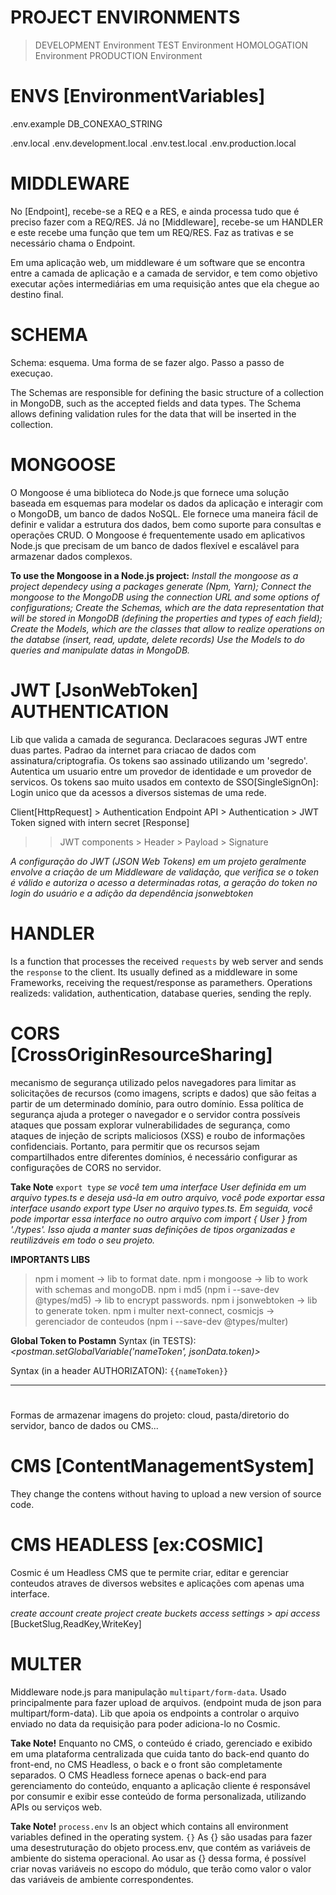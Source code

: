 # <!-- AUTHENTICATION AND INTEGRATION WITH DATABASE  -->

# PROJECT ENVIRONMENTS
> DEVELOPMENT Environment 
> TEST Environment
> HOMOLOGATION Environment
> PRODUCTION Environment 


# ENVS [EnvironmentVariables] <!-- variaveis de ambiente -->
.env.example <!-- indica as variaveis de ambiente que precisa preencher o valor | file not executable -->
    DB_CONEXAO_STRING

.env.local
.env.development.local
.env.test.local
.env.production.local


# MIDDLEWARE
No [Endpoint], recebe-se a REQ e a RES, e ainda processa tudo que é preciso fazer com a REQ/RES.
Já no [Middleware], recebe-se um HANDLER e este recebe uma função que tem um REQ/RES.
Faz as trativas e se necessário chama o Endpoint.

Em uma aplicação web, um middleware é um software que se encontra entre a camada de aplicação e a camada de servidor, e tem como objetivo executar ações intermediárias em uma requisição antes que ela chegue ao destino final. <!-- validação de dados, autenticação, manipulação de cabeçalhos HTTP, politicas de segurança (CORS) -->

<!-- Comumente usados em frameworks e bibliotecas de desenvolvimento web -->


# SCHEMA
Schema: esquema.
Uma forma de se fazer algo. Passo a passo de execuçao.

The Schemas are responsible for defining the basic structure of a collection in MongoDB, such as the accepted fields and data types.
The Schema allows defining validation rules for the data that will be inserted in the collection.


# MONGOOSE
O Mongoose é uma biblioteca do Node.js que fornece uma solução baseada em esquemas para modelar os dados da aplicação e interagir com o MongoDB, um banco de dados NoSQL. Ele fornece uma maneira fácil de definir e validar a estrutura dos dados, bem como suporte para consultas e operações CRUD. O Mongoose é frequentemente usado em aplicativos Node.js que precisam de um banco de dados flexível e escalável para armazenar dados complexos.

__To use the Mongoose in a Node.js project:__
    _Install the mongoose as a project dependecy using a packages generate (Npm, Yarn);_
    _Connect the mongoose to the MongoDB using the connection URL and some options of configurations;_
    _Create the Schemas, which are the data representation that will be stored in MongoDB (defining the properties and types of each field);_
    _Create the Models, which are the classes that allow to realize operations on the databse (insert, read, update, delete records)_
    _Use the Models to do queries and manipulate datas in MongoDB._


# JWT [JsonWebToken] AUTHENTICATION
Lib que valida a camada de seguranca.
Declaracoes seguras JWT entre duas partes.
Padrao da internet para criacao de dados com assinatura/criptografia. <!-- your payload contains a JSON -->
Os tokens sao assinado utilizando um 'segredo'.
Autentica um usuario entre um provedor de identidade e um provedor de servicos.
Os tokens sao muito usados em contexto de SSO[SingleSignOn]: Login unico que da acessos a diversos sistemas de uma rede.

Client[HttpRequest] > Authentication Endpoint API > Authentication > JWT Token signed with intern secret [Response]
<!-- inform token in the AUTHORIZATION HEADER and the client have access to application endpoints -->
<Bearer token>

>> JWT components
    > Header <!-- cabeçalho do token -->
    > Payload <!-- datas of a own authentication -->
    > Signature <!-- only signature of each token (generated through of a encrypt algorithm) -->

_A configuração do JWT (JSON Web Tokens) em um projeto geralmente envolve a criação de um Middleware de validação, que verifica se o token é válido e autoriza o acesso a determinadas rotas, a geração do token no login do usuário e a adição da dependência jsonwebtoken_


# HANDLER
Is a function that processes the received `requests` by web server and sends the `response` to the client.
Its usually defined as a middleware in some Frameworks, receiving the request/response as paramethers.
Operations realizeds: validation, authentication, database queries, sending the reply.


# CORS [CrossOriginResourceSharing]
mecanismo de segurança utilizado pelos navegadores para limitar as solicitações de recursos (como imagens, scripts e dados) que são feitas a partir de um determinado domínio, para outro domínio. Essa política de segurança ajuda a proteger o navegador e o servidor contra possíveis ataques que possam explorar vulnerabilidades de segurança, como ataques de injeção de scripts maliciosos (XSS) e roubo de informações confidenciais. Portanto, para permitir que os recursos sejam compartilhados entre diferentes domínios, é necessário configurar as configurações de CORS no servidor.



__Take Note__
`export type`
_se você tem uma interface User definida em um arquivo types.ts e deseja usá-la em outro arquivo, você pode exportar essa interface usando export type User no arquivo types.ts. Em seguida, você pode importar essa interface no outro arquivo com import { User } from './types'. Isso ajuda a manter suas definições de tipos organizadas e reutilizáveis em todo o seu projeto._

__IMPORTANTS LIBS__
> npm i moment -> lib to format date.
> npm i mongoose -> lib to work with schemas and mongoDB.
> npm i md5 (npm i --save-dev @types/md5) -> lib to encrypt passwords.
> npm i jsonwebtoken -> lib to generate token.
> npm i multer next-connect, cosmicjs -> gerenciador de conteudos (npm i --save-dev @types/multer)

__Global Token to Postamn__
Syntax (in TESTS): 
<var jsonData = JSON.parse(responseBody)>
<postman.setGlobalVariable('nameToken', jsonData.token)>

Syntax (in a header AUTHORIZATON):
`{{nameToken}}`


---------------------------------------------------------------------


# <!-- IMAGES STORAGE -->

Formas de armazenar imagens do projeto: cloud, pasta/diretorio do servidor, banco de dados ou CMS...

# CMS [ContentManagementSystem] <!-- sistema de gerenciamento de conteudos -->
They change the contens without having to upload a new version of source code.

<!-- famous CMS: wordpress (depende de um servidor rodando) -->

# CMS HEADLESS [ex:COSMIC]
Cosmic é um Headless CMS que te permite criar, editar e gerenciar conteudos atraves de diversos websites e aplicações com apenas uma interface.

_create account_
_create project_
_create buckets_
_access settings_ > _api access_ [BucketSlug,ReadKey,WriteKey]


# MULTER
Middleware node.js para manipulação `multipart/form-data`. Usado principalmente para fazer upload de arquivos. (endpoint muda de json para multipart/form-data).
Lib que apoia os endpoints a controlar o arquivo enviado no data da requisição para poder adiciona-lo no Cosmic.



__Take Note!__
Enquanto no CMS, o conteúdo é criado, gerenciado e exibido em uma plataforma centralizada que cuida tanto do back-end quanto do front-end, no CMS Headless, o back e o front são completamente separados. O CMS Headless fornece apenas o back-end para gerenciamento do conteúdo, enquanto a aplicação cliente é responsável por consumir e exibir esse conteúdo de forma personalizada, utilizando APIs ou serviços web.

__Take Note!__
`process.env`
Is an object which contains all environment variables defined in the operating system.
`{}`
As {} são usadas para fazer uma desestruturação do objeto process.env, que contém as variáveis de ambiente do sistema operacional. Ao usar as {} dessa forma, é possível criar novas variáveis no escopo do módulo, que terão como valor o valor das variáveis de ambiente correspondentes.





